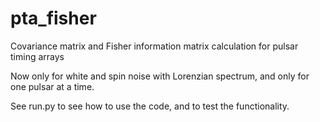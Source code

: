 # pta_fisher
Covariance matrix and Fisher information matrix calculation for pulsar timing arrays

Now only for white and spin noise with Lorenzian spectrum, and only for one pulsar at a time.

See run.py to see how to use the code, and to test the functionality.
